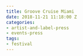 ```yaml
---
title: Groove Cruise Miami
date: 2018-11-21 11:18:00 Z
categories:
- artist-and-label-press
- events-press
tags:
- festival
---
```


